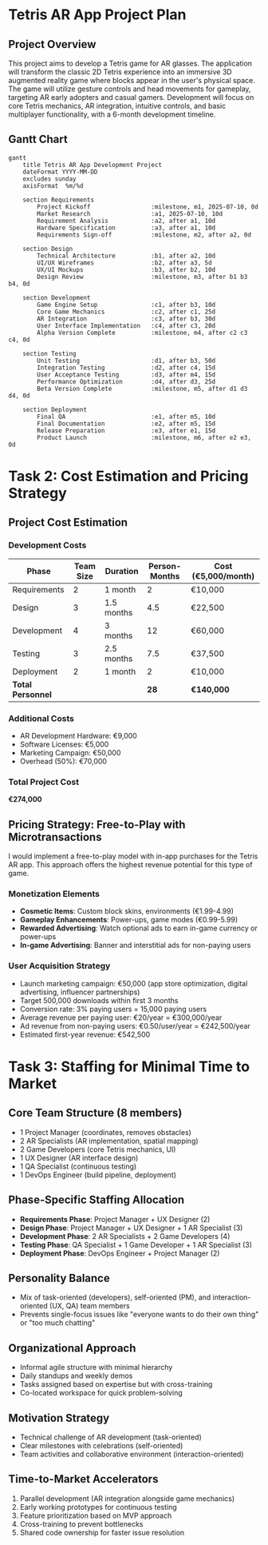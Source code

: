 # Tetris AR App Project Plan

## Project Overview

This project aims to develop a Tetris game for AR glasses. The application will transform the classic 2D Tetris experience into an immersive 3D augmented reality game where blocks appear in the user's physical space. The game will utilize gesture controls and head movements for gameplay, targeting AR early adopters and casual gamers. Development will focus on core Tetris mechanics, AR integration, intuitive controls, and basic multiplayer functionality, with a 6-month development timeline.

## Gantt Chart

```mermaid
gantt
    title Tetris AR App Development Project
    dateFormat YYYY-MM-DD
    excludes sunday
    axisFormat  %m/%d
    
    section Requirements
        Project Kickoff                 :milestone, m1, 2025-07-10, 0d
        Market Research                 :a1, 2025-07-10, 10d
        Requirement Analysis            :a2, after a1, 10d
        Hardware Specification          :a3, after a1, 10d
        Requirements Sign-off           :milestone, m2, after a2, 0d
    
    section Design
        Technical Architecture          :b1, after a2, 10d
        UI/UX Wireframes                :b2, after a3, 5d
        UX/UI Mockups                   :b3, after b2, 10d
        Design Review                   :milestone, m3, after b1 b3 b4, 0d
    
    section Development
        Game Engine Setup               :c1, after b3, 10d
        Core Game Mechanics             :c2, after c1, 25d
        AR Integration                  :c3, after b3, 30d
        User Interface Implementation   :c4, after c3, 20d
        Alpha Version Complete          :milestone, m4, after c2 c3 c4, 0d
    
    section Testing
        Unit Testing                    :d1, after b3, 50d
        Integration Testing             :d2, after c4, 15d
        User Acceptance Testing         :d3, after m4, 15d
        Performance Optimization        :d4, after d3, 25d
        Beta Version Complete           :milestone, m5, after d1 d3 d4, 0d
    
    section Deployment
        Final QA                        :e1, after m5, 10d
        Final Documentation             :e2, after m5, 15d
        Release Preparation             :e3, after e1, 15d
        Product Launch                  :milestone, m6, after e2 e3, 0d
```

# Task 2: Cost Estimation and Pricing Strategy

## Project Cost Estimation

### Development Costs
| Phase | Team Size | Duration | Person-Months | Cost (€5,000/month) |
|-------|-----------|----------|--------------|---------------------|
| Requirements | 2 | 1 month | 2 | €10,000 |
| Design | 3 | 1.5 months | 4.5 | €22,500 |
| Development | 4 | 3 months | 12 | €60,000 |
| Testing | 3 | 2.5 months | 7.5 | €37,500 |
| Deployment | 2 | 1 month | 2 | €10,000 |
| **Total Personnel** | | | **28** | **€140,000** |

### Additional Costs
- AR Development Hardware: €9,000
- Software Licenses: €5,000
- Marketing Campaign: €50,000
- Overhead (50%): €70,000

### Total Project Cost
**€274,000**

## Pricing Strategy: Free-to-Play with Microtransactions

I would implement a free-to-play model with in-app purchases for the Tetris AR app. This approach offers the highest revenue potential for this type of game.

### Monetization Elements
- **Cosmetic Items**: Custom block skins, environments (€1.99-4.99)
- **Gameplay Enhancements**: Power-ups, game modes (€0.99-5.99)
- **Rewarded Advertising**: Watch optional ads to earn in-game currency or power-ups
- **In-game Advertising**: Banner and interstitial ads for non-paying users

### User Acquisition Strategy
- Launch marketing campaign: €50,000 (app store optimization, digital advertising, influencer partnerships)
- Target 500,000 downloads within first 3 months
- Conversion rate: 3% paying users = 15,000 paying users
- Average revenue per paying user: €20/year = €300,000/year
- Ad revenue from non-paying users: €0.50/user/year = €242,500/year
- Estimated first-year revenue: €542,500

# Task 3: Staffing for Minimal Time to Market

## Core Team Structure (8 members)
- 1 Project Manager (coordinates, removes obstacles)
- 2 AR Specialists (AR implementation, spatial mapping)
- 2 Game Developers (core Tetris mechanics, UI)
- 1 UX Designer (AR interface design)
- 1 QA Specialist (continuous testing)
- 1 DevOps Engineer (build pipeline, deployment)

## Phase-Specific Staffing Allocation
- **Requirements Phase**: Project Manager + UX Designer (2)
- **Design Phase**: Project Manager + UX Designer + 1 AR Specialist (3)
- **Development Phase**: 2 AR Specialists + 2 Game Developers (4)
- **Testing Phase**: QA Specialist + 1 Game Developer + 1 AR Specialist (3)
- **Deployment Phase**: DevOps Engineer + Project Manager (2)

## Personality Balance
- Mix of task-oriented (developers), self-oriented (PM), and interaction-oriented (UX, QA) team members
- Prevents single-focus issues like "everyone wants to do their own thing" or "too much chatting"

## Organizational Approach
- Informal agile structure with minimal hierarchy
- Daily standups and weekly demos
- Tasks assigned based on expertise but with cross-training
- Co-located workspace for quick problem-solving

## Motivation Strategy
- Technical challenge of AR development (task-oriented)
- Clear milestones with celebrations (self-oriented)
- Team activities and collaborative environment (interaction-oriented)

## Time-to-Market Accelerators
1. Parallel development (AR integration alongside game mechanics)
2. Early working prototypes for continuous testing
3. Feature prioritization based on MVP approach
4. Cross-training to prevent bottlenecks
5. Shared code ownership for faster issue resolution
